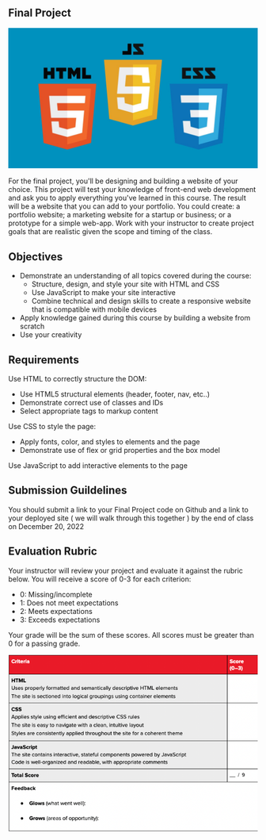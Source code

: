 ## Final Project
![FEWD](images/fewd.jpg)

For the final project, you'll be designing and building a website of your choice. This project will test your knowledge of front-end web development and ask you to apply everything you've learned in this course. The result will be a website that you can add to your portfolio. You could create: a portfolio website; a marketing website for a startup or business; or a prototype for a simple web-app. Work with your instructor to create project goals that are realistic given the scope and timing of the class.

## Objectives
- Demonstrate an understanding of all topics covered during the course:
  - Structure, design, and style your site with HTML and CSS
  - Use JavaScript to make your site interactive
  - Combine technical and design skills to create a responsive website that is compatible with mobile devices
- Apply knowledge gained during this course by building a website from scratch
- Use your creativity

## Requirements
Use HTML to correctly structure the DOM:
- Use HTML5 structural elements (header, footer, nav, etc..)
- Demonstrate correct use of classes and IDs
- Select appropriate tags to markup content

Use CSS to style the page:
- Apply fonts, color, and styles to elements and the page
- Demonstrate use of flex or grid properties and the box model

Use JavaScript to add interactive elements to the page


## Submission Guildelines
You should submit a link to your Final Project code on Github and a link to your deployed site ( we will walk through this together ) by the end of class on December 20, 2022

## Evaluation Rubric
Your instructor will review your project and evaluate it against the rubric below.  You will receive a score of 0-3 for each criterion:
- 0: Missing/incomplete
- 1: Does not meet expectations
- 2: Meets expectations
- 3: Exceeds expectations

Your grade will be the sum of these scores.  All scores must be greater than 0 for a passing grade.

![Feedback](images/feedback.png)

